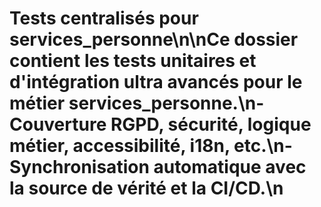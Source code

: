# Tests centralisés pour services_personne\n\nCe dossier contient les tests unitaires et d'intégration ultra avancés pour le métier services_personne.\n- Couverture RGPD, sécurité, logique métier, accessibilité, i18n, etc.\n- Synchronisation automatique avec la source de vérité et la CI/CD.\n
